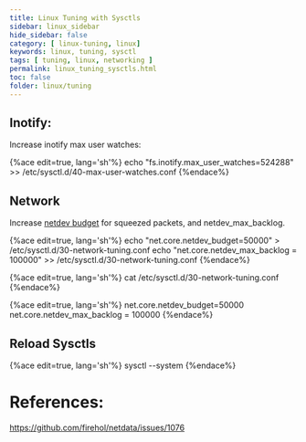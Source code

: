 ```yaml
---
title: Linux Tuning with Sysctls
sidebar: linux_sidebar
hide_sidebar: false
category: [ linux-tuning, linux]
keywords: linux, tuning, sysctl
tags: [ tuning, linux, networking ]
permalink: linux_tuning_sysctls.html
toc: false
folder: linux/tuning
---
```


## Inotify:

Increase inotify max user watches:

{%ace edit=true, lang='sh'%}
echo "fs.inotify.max_user_watches=524288" >> /etc/sysctl.d/40-max-user-watches.conf
{%endace%}

## Network

Increase [netdev budget](https://access.redhat.com/sites/default/files/attachments/20150325_network_performance_tuning.pdf) for squeezed packets, and netdev_max_backlog.

{%ace edit=true, lang='sh'%}
echo "net.core.netdev_budget=50000" > /etc/sysctl.d/30-network-tuning.conf
echo "net.core.netdev_max_backlog = 100000" >> /etc/sysctl.d/30-network-tuning.conf
{%endace%}

{%ace edit=true, lang='sh'%}
cat /etc/sysctl.d/30-network-tuning.conf
{%endace%}

{%ace edit=true, lang='sh'%}
net.core.netdev_budget=50000
net.core.netdev_max_backlog = 100000
{%endace%}

## Reload Sysctls

{%ace edit=true, lang='sh'%}
sysctl --system
{%endace%}

# References:
https://github.com/firehol/netdata/issues/1076
